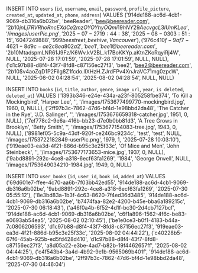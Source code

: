 INSERT INTO `users` (`id`, `username`, `email`, `password`, `profile_picture`, `created_at`, `updated_at`, `phone`, `address`) VALUES ('914de188-ac6d-4cb1-9069-db316a6b02be', 'beeReader', 'bee@beereader.com', '$2b$10$jnLj7RVRhoRncEXdCe2mzOYOYhyOQmi19hNY29AecvgcL3IUmKLea', '/images/userPic.png', '2025-07-27 19:44:38', '2025-08-03 03:51:15', '6047249888', '999 bee street, beehive, Vancouver'), ('976c410f-9af7-4621-8d9c-ae2c8ea802a2', 'bee1', 'bee1@beereader.com', '$2b$10$MtadspmLNR61J9Fz/K6Wv.kV2BL.k17BoKKYp.aKtnZKoRqyiRj4W', NULL, '2025-07-28 17:01:59', '2025-07-28 17:01:59', NULL, NULL), ('d1c97b88-d8f4-43f7-8fd8-c87156ec27f3', 'bee2', 'bee2@beereader.com', '$2b$10$v4aoZqD1P2FiIg8Z1fcdo.llXHzH.ZJrdFPv4XnJraVC71mg0zpcW', NULL, '2025-08-02 04:28:54', '2025-08-02 04:28:54', NULL, NULL)

INSERT INTO `books` (`id`, `title`, `author`, `genre`, `image_url`, `year`, `is_deleted`, `deleted_at`) VALUES ('1393b346-e24e-434a-a23f-805258fbe374', 'To Kill a Mockingbird', 'Harper Lee', '', '/images/1753677499770-mockingbird.jpg', 1960, 0, NULL), ('2ff97b3c-7862-47d6-bf4d-1e98bbd2da48', 'The Catcher in the Rye', 'J.D. Salinger', '', '/images/1753676659318-catcher.jpg', 1951, 0, NULL), ('7ef778c2-9e6a-416b-bb23-d7e0b0bb81d3', 'A Tree Grows in Brooklyn', 'Betty Smith', '', '/images/1753677154083-tree.jpg', 1943, 0, NULL), ('8981ef05-5c9a-43df-920f-ce246bc9234c', 'test', 'test', NULL, '/images/1753722182849-userPic.png', 1979, 1, '2025-07-28 10:03:10'), ('919eae03-ea3d-4f21-886d-b95c3e25f33c', 'Of Mice and Men', 'John Steinbeck', '', '/images/1753677173653-mice.jpg', 1937, 0, NULL), ('9abd8891-292c-4ce8-a318-6ecf63fa1269', '1984', 'George Orwell', NULL, '/images/1753649034210-1984.jpg', 1949, 0, NULL)

INSERT INTO `user_books` (`id`, `user_id`, `book_id`, `added_at`) VALUES ('69d601e7-ffee-4c70-aa6b-7f03bb42ed55', '914de188-ac6d-4cb1-9069-db316a6b02be', '9abd8891-292c-4ce8-a318-6ecf63fa1269', '2025-07-30 05:55:12'), ('8e3bd83a-1b3f-4c63-8620-7f4ed36d3485', '914de188-ac6d-4cb1-9069-db316a6b02be', 'b7474faa-82e2-4200-b45e-bba6a189215c', '2025-07-30 06:18:43'), ('a46f0a4b-6f52-4d1f-bc30-2d4cb7127bcf', '914de188-ac6d-4cb1-9069-db316a6b02be', 'c6f1a896-1562-4f6c-be83-e0693ab54ea5', '2025-08-02 02:10:45'), ('be1e0ce3-b0f1-4183-b44a-7c0806206593', 'd1c97b88-d8f4-43f7-8fd8-c87156ec27f3', '919eae03-ea3d-4f21-886d-b95c3e25f33c', '2025-08-02 04:44:22'), ('c40228b5-67f6-45ab-925b-ed5fd428d410', 'd1c97b88-d8f4-43f7-8fd8-c87156ec27f3', 'a8d05a22-e3be-4ad7-b82b-19f4462657ff', '2025-08-02 04:44:25'), ('c4f543b4-3a4d-4b92-9e1b-9565069b401f', '914de188-ac6d-4cb1-9069-db316a6b02be', '2ff97b3c-7862-47d6-bf4d-1e98bbd2da48', '2025-07-30 04:46:04')

